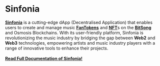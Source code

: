 # Sinfonia

[**Sinfonia**](https://app.sinfonia.zone/) is a cutting-edge dApp (Decentralised Application) that enables users to create and manage music [**FanTokens**](broken-reference) and [**NFT**](broken-reference)s on the [**BitSong**](https://bitsong.io/) and Osmosis Blockchains. With its user-friendly platform, Sinfonia is revolutionizing the music industry by bridging the gap between **Web2** and **Web3** technologies, empowering artists and music industry players with a range of innovative tools to enhance their projects.\
\
[**Read Full Documentation of Sinfonia!**](https://docs.sinfonia.zone/)
